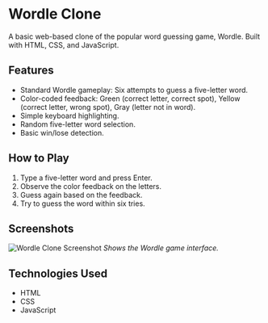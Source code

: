 # Wordle Clone

A basic web-based clone of the popular word guessing game, Wordle. Built with HTML, CSS, and JavaScript.

## Features

* Standard Wordle gameplay: Six attempts to guess a five-letter word.
* Color-coded feedback: Green (correct letter, correct spot), Yellow (correct letter, wrong spot), Gray (letter not in word).
* Simple keyboard highlighting.
* Random five-letter word selection.
* Basic win/lose detection.

## How to Play

1. Type a five-letter word and press Enter.
2. Observe the color feedback on the letters.
3. Guess again based on the feedback.
4. Try to guess the word within six tries.

## Screenshots

![Wordle Clone Screenshot](path/to/your/screenshot.png)
*Shows the Wordle game interface.*

## Technologies Used

* HTML
* CSS
* JavaScript
